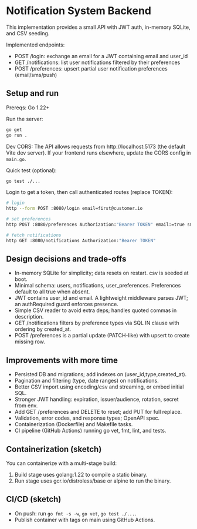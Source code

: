 # Notification System Backend

This implementation provides a small API with JWT auth, in-memory SQLite, and CSV seeding.

Implemented endpoints:

-  POST /login: exchange an email for a JWT containing email and user_id
-  GET /notifications: list user notifications filtered by their preferences
-  POST /preferences: upsert partial user notification preferences (email/sms/push)

## Setup and run

Prereqs: Go 1.22+

Run the server:

```bash
go get
go run .
```

Dev CORS: The API allows requests from http://localhost:5173 (the default Vite dev server). If your frontend runs elsewhere, update the CORS config in `main.go`.

Quick test (optional):

```bash
go test ./...
```

Login to get a token, then call authenticated routes (replace TOKEN):

```bash
# login
http --form POST :8080/login email=first@customer.io

# set preferences
http POST :8080/preferences Authorization:"Bearer TOKEN" email:=true sms:=false push:=false

# fetch notifications
http GET :8080/notifications Authorization:"Bearer TOKEN"
```

## Design decisions and trade-offs

-  In-memory SQLite for simplicity; data resets on restart. csv is seeded at boot.
-  Minimal schema: users, notifications, user_preferences. Preferences default to all true when absent.
-  JWT contains user_id and email. A lightweight middleware parses JWT; an authRequired guard enforces presence.
-  Simple CSV reader to avoid extra deps; handles quoted commas in description.
-  GET /notifications filters by preference types via SQL IN clause with ordering by created_at.
-  POST /preferences is a partial update (PATCH-like) with upsert to create missing row.

## Improvements with more time

-  Persisted DB and migrations; add indexes on (user_id,type,created_at).
-  Pagination and filtering (type, date ranges) on notifications.
-  Better CSV import using encoding/csv and streaming, or embed initial SQL.
-  Stronger JWT handling: expiration, issuer/audience, rotation, secret from env.
-  Add GET /preferences and DELETE to reset; add PUT for full replace.
-  Validation, error codes, and response types; OpenAPI spec.
-  Containerization (Dockerfile) and Makefile tasks.
-  CI pipeline (GitHub Actions) running go vet, fmt, lint, and tests.

## Containerization (sketch)

You can containerize with a multi-stage build:

1. Build stage uses golang:1.22 to compile a static binary.
2. Run stage uses gcr.io/distroless/base or alpine to run the binary.

## CI/CD (sketch)

-  On push: run `go fmt -s -w`, `go vet`, `go test ./...`.
-  Publish container with tags on main using GitHub Actions.
